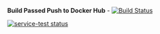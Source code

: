  **Build Passed  Push to Docker Hub** - [![Build Status](https://travis-ci.org/dwyl/esta.svg?branch=master)](https://travis-ci.org/dwyl/esta)

  <a href="https://circleci.com/gh/badges/daily-tests">
        <img src="https://img.shields.io/circleci/project/github/badges/daily-tests?label=service%20tests"
            alt="service-test status"></a>
